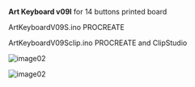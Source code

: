 **Art Keyboard v09l**
for 14 buttons printed board

ArtKeyboardV09S.ino      PROCREATE

ArtKeyboardV09Sclip.ino  PROCREATE and ClipStudio

![image02](https://github.com/Roboxtools/ArtKeyboard/blob/master/Board_v09s/ArtKeyboard-2.jpg.jpg?raw=true)

![image02](https://github.com/Roboxtools/ArtKeyboard/blob/master/Board_v09s/ArtKeyboard-3.jpg.jpg?raw=true)


